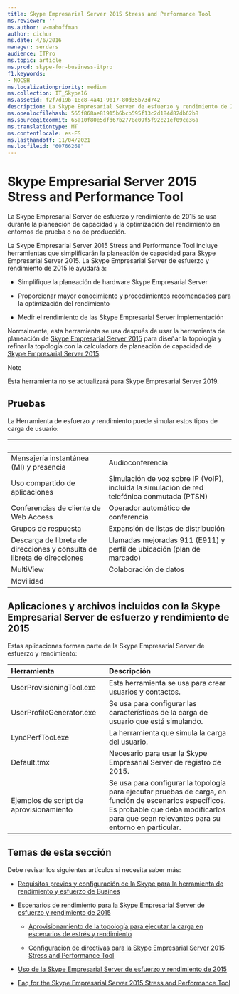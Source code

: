 ```yaml
---
title: Skype Empresarial Server 2015 Stress and Performance Tool
ms.reviewer: ''
ms.author: v-mahoffman
author: cichur
ms.date: 4/6/2016
manager: serdars
audience: ITPro
ms.topic: article
ms.prod: skype-for-business-itpro
f1.keywords:
- NOCSH
ms.localizationpriority: medium
ms.collection: IT_Skype16
ms.assetid: f2f7d19b-18c8-4a41-9b17-80d35b73d742
description: La Skype Empresarial Server de esfuerzo y rendimiento de 2015 se usa durante la planeación de capacidad y la optimización del rendimiento en entornos de prueba o no de producción.
ms.openlocfilehash: 565f868ae81915b6bcb595f13c2d184d82db62b8
ms.sourcegitcommit: 65a10f80e5dfd67b2778e09f5f92c21ef09ce36a
ms.translationtype: MT
ms.contentlocale: es-ES
ms.lasthandoff: 11/04/2021
ms.locfileid: "60766268"
---
```

# <a name="skype-for-business-server-2015-stress-and-performance-tool"></a>Skype Empresarial Server 2015 Stress and Performance Tool
 
La Skype Empresarial Server de esfuerzo y rendimiento de 2015 se usa durante la planeación de capacidad y la optimización del rendimiento en entornos de prueba o no de producción.
  
La Skype Empresarial Server 2015 Stress and Performance Tool incluye herramientas que simplificarán la planeación de capacidad para Skype Empresarial Server 2015. La Skype Empresarial Server de esfuerzo y rendimiento de 2015 le ayudará a:
  
- Simplifique la planeación de hardware Skype Empresarial Server
    
- Proporcionar mayor conocimiento y procedimientos recomendados para la optimización del rendimiento
    
- Medir el rendimiento de las Skype Empresarial Server implementación
    
Normalmente, esta herramienta se usa después de usar la herramienta de planeación de [Skype Empresarial Server 2015](../../management-tools/planning-tool/planning-tool.md) para diseñar la topología y refinar la topología con la calculadora de planeación de capacidad de [Skype Empresarial Server 2015](../../management-tools/capacity-planning-calculator.md). 

> [!NOTE]
> Esta herramienta no se actualizará para Skype Empresarial Server 2019.
  
## <a name="tests"></a>Pruebas

La Herramienta de esfuerzo y rendimiento puede simular estos tipos de carga de usuario:
  
|&nbsp;|&nbsp;|
|:-----|:-----|
|Mensajería instantánea (MI) y presencia   |Audioconferencia   |
|Uso compartido de aplicaciones   |Simulación de voz sobre IP (VoIP), incluida la simulación de red telefónica conmutada (PTSN)   |
|Conferencias de cliente de Web Access   |Operador automático de conferencia   |
|Grupos de respuesta   |Expansión de listas de distribución   |
|Descarga de libreta de direcciones y consulta de libreta de direcciones   |Llamadas mejoradas 911 (E911) y perfil de ubicación (plan de marcado)   |
|MultiView   |Colaboración de datos   |
|Movilidad   ||
   
## <a name="applications-and-files-included-with-the-skype-for-business-server-2015-stress-and-performance-tool"></a>Aplicaciones y archivos incluidos con la Skype Empresarial Server de esfuerzo y rendimiento de 2015

Estas aplicaciones forman parte de la Skype Empresarial Server de esfuerzo y rendimiento:
  
|Herramienta|Descripción|
|:-----|:-----|
|UserProvisioningTool.exe   |Esta herramienta se usa para crear usuarios y contactos.   |
|UserProfileGenerator.exe   |Se usa para configurar las características de la carga de usuario que está simulando.   |
|LyncPerfTool.exe   |La herramienta que simula la carga del usuario.   |
|Default.tmx   |Necesario para usar la Skype Empresarial Server de registro de 2015.   |
|Ejemplos de script de aprovisionamiento   |Se usa para configurar la topología para ejecutar pruebas de carga, en función de escenarios específicos. Es probable que deba modificarlos para que sean relevantes para su entorno en particular.   |
   
## <a name="topics-in-this-section"></a>Temas de esta sección

Debe revisar los siguientes artículos si necesita saber más:
  
- [Requisitos previos y configuración de la Skype para la herramienta de rendimiento y esfuerzo de Busines](prerequisites-and-setup.md)
    
- [Escenarios de rendimiento para la Skype Empresarial Server de esfuerzo y rendimiento de 2015](scenarios.md)
    
  - [Aprovisionamiento de la topología para ejecutar la carga en escenarios de estrés y rendimiento](provisioning-the-topology-to-run-load.md)
    
  - [Configuración de directivas para la Skype Empresarial Server 2015 Stress and Performance Tool](configuring-policies.md)
    
- [Uso de la Skype Empresarial Server de esfuerzo y rendimiento de 2015](using-the-tool.md)
    
- [Faq for the Skype Empresarial Server 2015 Stress and Performance Tool](faq.md)
    

